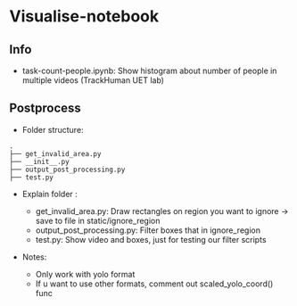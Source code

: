 # Visualise-notebook

## Info
- task-count-people.ipynb: Show histogram about number of people in multiple videos (TrackHuman UET lab)


## Postprocess 
- Folder structure:

```
.
├── get_invalid_area.py
├── __init__.py
├── output_post_processing.py
├── test.py

```

- Explain folder :
    - get_invalid_area.py: Draw rectangles on region you want to ignore -> save to file in static/ignore_region
    - output_post_processing.py: Filter boxes that in ignore_region
    - test.py: Show video and boxes, just for testing our filter scripts 

- Notes:
    - Only work with yolo format 
    - If u want to use other formats, comment out scaled_yolo_coord() func
